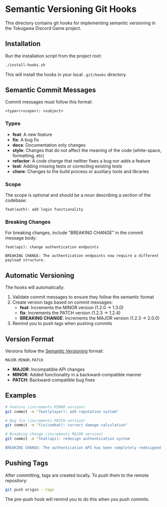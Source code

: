 # Semantic Versioning Git Hooks

This directory contains git hooks for implementing semantic versioning in the Tokugawa Discord Game project.

## Installation

Run the installation script from the project root:

```bash
./install-hooks.sh
```

This will install the hooks in your local `.git/hooks` directory.

## Semantic Commit Messages

Commit messages must follow this format:

```
<type>(<scope>): <subject>
```

### Types

- **feat**: A new feature
- **fix**: A bug fix
- **docs**: Documentation only changes
- **style**: Changes that do not affect the meaning of the code (white-space, formatting, etc)
- **refactor**: A code change that neither fixes a bug nor adds a feature
- **test**: Adding missing tests or correcting existing tests
- **chore**: Changes to the build process or auxiliary tools and libraries

### Scope

The scope is optional and should be a noun describing a section of the codebase:

```
feat(auth): add login functionality
```

### Breaking Changes

For breaking changes, include "BREAKING CHANGE" in the commit message body:

```
feat(api): change authentication endpoints

BREAKING CHANGE: The authentication endpoints now require a different payload structure.
```

## Automatic Versioning

The hooks will automatically:

1. Validate commit messages to ensure they follow the semantic format
2. Create version tags based on commit messages:
   - **feat**: Increments the MINOR version (1.2.0 → 1.3.0)
   - **fix**: Increments the PATCH version (1.2.3 → 1.2.4)
   - **BREAKING CHANGE**: Increments the MAJOR version (1.2.3 → 2.0.0)
3. Remind you to push tags when pushing commits

## Version Format

Versions follow the [Semantic Versioning](https://semver.org/) format:

```
MAJOR.MINOR.PATCH
```

- **MAJOR**: Incompatible API changes
- **MINOR**: Added functionality in a backward-compatible manner
- **PATCH**: Backward-compatible bug fixes

## Examples

```bash
# Feature (increments MINOR version)
git commit -m "feat(player): add reputation system"

# Bug fix (increments PATCH version)
git commit -m "fix(combat): correct damage calculation"

# Breaking change (increments MAJOR version)
git commit -m "feat(api): redesign authentication system

BREAKING CHANGE: The authentication API has been completely redesigned."
```

## Pushing Tags

After committing, tags are created locally. To push them to the remote repository:

```bash
git push origin --tags
```

The pre-push hook will remind you to do this when you push commits.